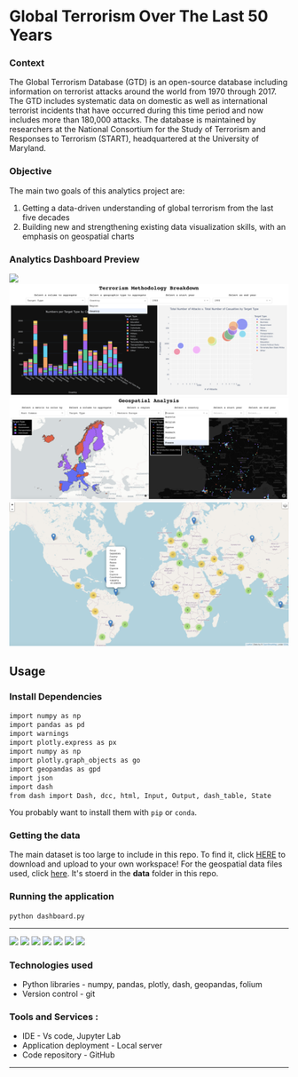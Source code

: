 # Global Terrorism Over The Last 50 Years

### Context
The Global Terrorism Database (GTD) is an open-source database including information on terrorist attacks around the world from 1970 through 2017. The GTD includes systematic data on domestic as well as international terrorist incidents that have occurred during this time period and now includes more than 180,000 attacks. The database is maintained by researchers at the National Consortium for the Study of Terrorism and Responses to Terrorism (START), headquartered at the University of Maryland.


### Objective
The main two goals of this analytics project are:
  1. Getting a data-driven understanding of global terrorism from the last five decades
  2. Building new and strengthening existing data visualization skills, with an emphasis on geospatial charts
  
  
### Analytics Dashboard Preview
![](homepage/homepage.gif)
![](homepage/homepage2.png)
![](homepage/homepage3.png)
![](homepage/homepage4.png)


## Usage
### Install Dependencies

```shell
import numpy as np  
import pandas as pd 
import warnings
import plotly.express as px
import numpy as np
import plotly.graph_objects as go
import geopandas as gpd
import json
import dash
from dash import Dash, dcc, html, Input, Output, dash_table, State
```

You probably want to install them with `pip` or `conda`.


### Getting the data
The main dataset is too large to include in this repo. To find it, click [HERE](https://www.kaggle.com/datasets/START-UMD/gtd?datasetId=504&searchQuery=plotly) to download and upload to your own workspace! For the geospatial data files used, click [here](https://github.com/tenzin-choezin/global-terrorism/tree/main/data). It's stoerd in the **data** folder in this repo.

### Running the application
```shell
python dashboard.py
```

-----------------
<p align="left">
    <img src="https://img.shields.io/badge/python%20-%2314354C.svg?&style=for-the-badge&logo=python&logoColor=white"/>
    <img src="https://img.shields.io/badge/pandas-%23150458.svg?style=for-the-badge&logo=pandas&logoColor=white">
    <img src="https://img.shields.io/badge/numpy-%23F7931E.svg?style=for-the-badge&logo=numpy&logoColor=white">
    <img src="https://img.shields.io/badge/plotly-%037FFC.svg?style=for-the-badge&logo=plotly&logoColor=white">
    <img src="https://img.shields.io/badge/vscode-%23190458.svg?style=for-the-badge&logo=visualstudio&logoColor=white">
     <img src="https://img.shields.io/badge/jupyter-%23FA0F00.svg?style=for-the-badge&logo=jupyter&logoColor=white">
    <img src="https://img.shields.io/badge/github-%23121011.svg?style=for-the-badge&logo=github&logoColor=white">
</p>

### Technologies used
* Python libraries - numpy, pandas, plotly, dash, geopandas, folium
* Version control - git 

### Tools and Services : 
* IDE - Vs code, Jupyter Lab
* Application deployment - Local server
* Code repository - GitHub
-----------------
